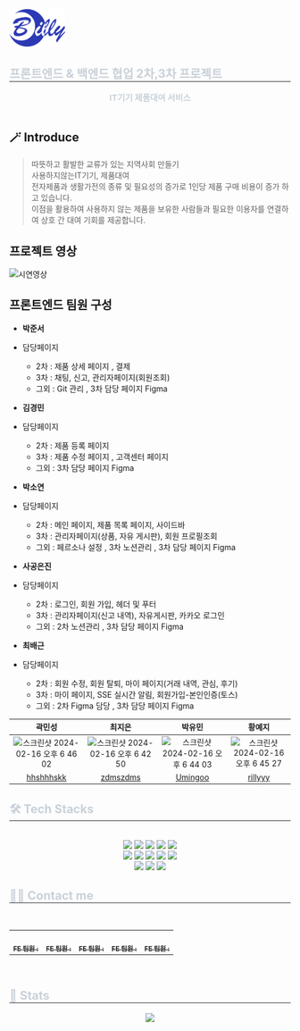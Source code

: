 <div align= "left"> 
    <img src="./public/images/logo.svg" width="100px" >
    <h2 style="border-bottom: 1px solid #21262d; color: #c9d1d9;"> 프론트엔드 & 백엔드 협업 2차,3차 프로젝트 </h2>  
    <div style="font-weight: 700; font-size: 15px; text-align: center; color: #c9d1d9;"> IT기기 제품대여 서비스 </div> 
    <br/>

## 🪄 Introduce

> 따뜻하고 활발한 교류가 있는 지역사회 만들기 <br/>
사용하지않는IT기기, 제품대여 <br/>
전자제품과 생활가전의 종류 및 필요성의 증가로 1인당 제품 구매 비용이 증가 하고 있습니다. <br/>
이점을 활용하여 사용하지 않는 제품을 보유한 사람들과 필요한 이용자를 연결하여 상호 간 대여 기회를 제공합니다.
 
  ## 프로젝트 영상 
![시연영상](https://github.com/devcumulus/Billy/assets/148113369/2d665386-db67-48f4-b9a1-771bf3857a19)




## 프론트엔드 팀원 구성

- **박준서**
- 담당페이지
  * 2차 : 제품 상세 페이지 , 결제
  * 3차 : 채팅, 신고, 관리자페이지(회원조회)
  * 그외 : Git 관리 , 3차 담당 페이지 Figma 


    

- **김경민**
- 담당페이지
  * 2차 : 제품 등록 페이지
  * 3차 : 제품 수정 페이지 , 고객센터 페이지
  * 그외 : 3차 담당 페이지 Figma

- **박소연**
- 담당페이지
  * 2차 : 메인 페이지, 제품 목록 페이지, 사이드바
  * 3차 : 관리자페이지(상품, 자유 게시판), 회원 프로필조회
  * 그외 : 페르소나 설정 , 3차 노션관리 , 3차 담당 페이지 Figma 
 
  

- **사공은진**
- 담당페이지
  * 2차 : 로그인, 회원 가입, 헤더 및 푸터
  * 3차 : 관리자페이지(신고 내역), 자유게시판, 카카오 로그인
  * 그외 : 2차 노션관리 , 3차 담당 페이지 Figma 
  
- **최배근**
- 담당페이지
  * 2차 : 회원 수정, 회원 탈퇴, 마이 페이지(거래 내역, 관심, 후기)
  * 3차 : 마이 페이지, SSE 실시간 알림, 회원가입-본인인증(토스)
  * 그외 : 2차 Figma 담당 , 3차 담당 페이지 Figma 
 
<div align="center">
  
|  곽민성  |  최지은  |  박유민  |  황예지  |
| :---: | :---: | :---: | :---: |
|   <img width="165" alt="스크린샷 2024-02-16 오후 6 46 02" src="https://github.com/hhshhhskk/HotelDog/assets/67895755/39e1fd63-b069-4669-a451-73bf59ff731a">|  <img width="165" alt="스크린샷 2024-02-16 오후 6 42 50" src="https://github.com/hhshhhskk/HotelDog/assets/67895755/62d6fdf9-3aaa-4fc0-a140-7cfceaa7fc98"> | <img width="165" alt="스크린샷 2024-02-16 오후 6 44 03" src="https://github.com/hhshhhskk/HotelDog/assets/67895755/60786360-5a50-4399-9569-ad6e83b44d7c"> | <img width="165" alt="스크린샷 2024-02-16 오후 6 45 27" src="https://github.com/hhshhhskk/HotelDog/assets/67895755/7373952d-7fa9-4183-9a09-eaa2372a107c"> |
| [hhshhhskk](https://github.com/hhshhhskk) | [zdmszdms](https://github.com/zdmszdms) | [Umingoo](https://github.com/Umingoo) | [rillyyy](https://github.com/rillyyy) | 

</div>
    <div align= "left">
    <h2 style="border-bottom: 1px solid #21262d; color: #c9d1d9;"> 🛠️ Tech Stacks </h2> <br> 
    <div style="margin: 0 auto; text-align: center;" align= "center"> <img src="https://img.shields.io/badge/HTML5-E34F26?style=for-the-badge&logo=HTML5&logoColor=white">
          <img src="https://img.shields.io/badge/CSS3-1572B6?style=for-the-badge&logo=CSS3&logoColor=white">
          <img src="https://img.shields.io/badge/Javascript-F7DF1E?style=for-the-badge&logo=Javascript&logoColor=white">
          <img src="https://img.shields.io/badge/React-61DAFB?style=for-the-badge&logo=React&logoColor=white">
          <img src="https://img.shields.io/badge/Sass-CC6699?style=for-the-badge&logo=Sass&logoColor=white">
          <br/><img src="https://img.shields.io/badge/Prettier-F7B93E?style=for-the-badge&logo=Prettier&logoColor=white">
          <img src="https://img.shields.io/badge/Figma-F24E1E?style=for-the-badge&logo=Figma&logoColor=white">
          <img src="https://img.shields.io/badge/Notion-000000?style=for-the-badge&logo=Notion&logoColor=white">
          <img src="https://img.shields.io/badge/Eslint-4B32C3?style=for-the-badge&logo=Eslint&logoColor=white">
          <img src="https://img.shields.io/badge/Git-F05032?style=for-the-badge&logo=Git&logoColor=white">
          <br/><img src="https://img.shields.io/badge/Github-181717?style=for-the-badge&logo=Github&logoColor=white">
          <img src="https://img.shields.io/badge/Slack-4A154B?style=for-the-badge&logo=Slack&logoColor=white">
          <img src="https://img.shields.io/badge/StyledComponents-DB7093?style=for-the-badge&logo=StyledComponents&logoColor=white">
          </div>
    </div>
    <div align= "left">
<h2 style="border-bottom: 1px solid #21262d; color: #c9d1d9;"> 🧑‍💻 Contact me </h2> <br> 
<table style="width: 100%;">
  <tbody>
    <tr>
      <td align="center"><a href=""><img src="" width="300px;" alt=""/><br /><sub><b>FE 팀원 : </b></sub></a><br /></td>
      <td align="center"><a href=""><img src="" width="300px;" alt=""/><br /><sub><b>FE 팀원 : </b></sub></a><br /></td>
      <td align="center"><a href=""><img src="" width="300px;" alt=""/><br /><sub><b>FE 팀원 : </b></sub></a><br /></td>
      <td align="center"><a href=""><img src="" width="300px;" alt=""/><br /><sub><b>FE 팀원 : </b></sub></a><br /></td>
      <td align="center"><a href=""><img src="" width="300px;" alt=""/><br /><sub><b>FE 팀원 : </b></sub></a><br /></td>
    </tr>
  </tbody>
</table>

<div align= "left">  </div>  <br> 
    <div align= "left">  </div> 
    </div>
    <div align= "left"> 
    <h2 style="border-bottom: 1px solid #21262d; color: #c9d1d9;"> 🏅 Stats </h2> <div align= "center"> <img src="https://github-readme-stats.vercel.app/api?username=devcumulus&bg_color=180,000000,&title_color=000000&text_color=000000"
         />  </div> 
    </div>

